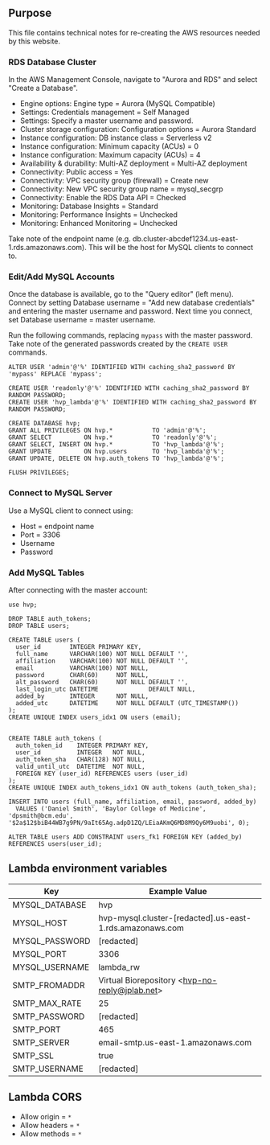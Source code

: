 
## Purpose

This file contains technical notes for re-creating the
AWS resources needed by this website.


### RDS Database Cluster

In the AWS Management Console, navigate to "Aurora and RDS" and select "Create a Database".

* Engine options: Engine type = Aurora (MySQL Compatible)
* Settings: Credentials management = Self Managed
* Settings: Specify a master username and password.
* Cluster storage configuration: Configuration options = Aurora Standard
* Instance configuration: DB instance class = Serverless v2
* Instance configuration: Minimum capacity (ACUs) = 0
* Instance configuration: Maximum capacity (ACUs) = 4
* Availability & durability: Multi-AZ deployment = Multi-AZ deployment
* Connectivity: Public access = Yes
* Connectivity: VPC security group (firewall) = Create new
* Connectivity: New VPC security group name = mysql_secgrp
* Connectivity: Enable the RDS Data API = Checked
* Monitoring: Database Insights = Standard
* Monitoring: Performance Insights = Unchecked
* Monitoring: Enhanced Monitoring = Unchecked

Take note of the endpoint name (e.g. db.cluster-abcdef1234.us-east-1.rds.amazonaws.com). 
This will be the host for MySQL clients to connect to.


### Edit/Add MySQL Accounts

Once the database is available, go to the "Query editor" (left menu).
Connect by setting Database username = "Add new database credentials" and entering 
the master username and password.
Next time you connect, set Database username = master username.

Run the following commands, replacing `mypass` with the master password. 
Take note of the generated passwords created by the `CREATE USER` commands.

```mysql
ALTER USER 'admin'@'%' IDENTIFIED WITH caching_sha2_password BY 'mypass' REPLACE 'mypass';

CREATE USER 'readonly'@'%' IDENTIFIED WITH caching_sha2_password BY RANDOM PASSWORD;
CREATE USER 'hvp_lambda'@'%' IDENTIFIED WITH caching_sha2_password BY RANDOM PASSWORD;

CREATE DATABASE hvp;
GRANT ALL PRIVILEGES ON hvp.*           TO 'admin'@'%';
GRANT SELECT         ON hvp.*           TO 'readonly'@'%';
GRANT SELECT, INSERT ON hvp.*           TO 'hvp_lambda'@'%';
GRANT UPDATE         ON hvp.users       TO 'hvp_lambda'@'%';
GRANT UPDATE, DELETE ON hvp.auth_tokens TO 'hvp_lambda'@'%';

FLUSH PRIVILEGES;
```

### Connect to MySQL Server

Use a MySQL client to connect using:

* Host = endpoint name
* Port = 3306
* Username
* Password



### Add MySQL Tables

After connecting with the master account:

```mysql
use hvp;

DROP TABLE auth_tokens;
DROP TABLE users;

CREATE TABLE users (
  user_id        INTEGER PRIMARY KEY,
  full_name      VARCHAR(100) NOT NULL DEFAULT '',
  affiliation    VARCHAR(100) NOT NULL DEFAULT '',
  email          VARCHAR(100) NOT NULL,
  password       CHAR(60)     NOT NULL,
  alt_password   CHAR(60)     NOT NULL DEFAULT '',
  last_login_utc DATETIME              DEFAULT NULL,
  added_by       INTEGER      NOT NULL,
  added_utc      DATETIME     NOT NULL DEFAULT (UTC_TIMESTAMP())
);
CREATE UNIQUE INDEX users_idx1 ON users (email);


CREATE TABLE auth_tokens (
  auth_token_id    INTEGER PRIMARY KEY,
  user_id          INTEGER   NOT NULL,
  auth_token_sha   CHAR(128) NOT NULL,
  valid_until_utc  DATETIME  NOT NULL,
  FOREIGN KEY (user_id) REFERENCES users (user_id)
);
CREATE UNIQUE INDEX auth_tokens_idx1 ON auth_tokens (auth_token_sha);

INSERT INTO users (full_name, affiliation, email, password, added_by)
  VALUES ('Daniel Smith', 'Baylor College of Medicine', 'dpsmith@bcm.edu', '$2a$12$biB44WB7g9PN/9aIt65Ag.adpD1ZQ/LEiaAKmQ6MD8M9Qy6M9uobi', 0);

ALTER TABLE users ADD CONSTRAINT users_fk1 FOREIGN KEY (added_by) REFERENCES users(user_id);

```



## Lambda environment variables

| Key                | Example Value                                            |
| ------------------ | -------------------------------------------------------- |
|  MYSQL_DATABASE    | hvp                                                      |
|  MYSQL_HOST        | hvp-mysql.cluster-[redacted].us-east-1.rds.amazonaws.com |
|  MYSQL_PASSWORD    | [redacted]                                               |
|  MYSQL_PORT        | 3306                                                     |
|  MYSQL_USERNAME    | lambda_rw                                                |
|  SMTP_FROMADDR     | Virtual Biorepository &lt;hvp-no-reply@jplab.net&gt;     |
|  SMTP_MAX_RATE     | 25                                                       |
|  SMTP_PASSWORD     | [redacted]                                               |
|  SMTP_PORT         | 465                                                      |
|  SMTP_SERVER       | email-smtp.us-east-1.amazonaws.com                       |
|  SMTP_SSL          | true                                                     |
|  SMTP_USERNAME     | [redacted]                                               |


## Lambda CORS

* Allow origin = `*`
* Allow headers = `*`
* Allow methods = `*`




	

